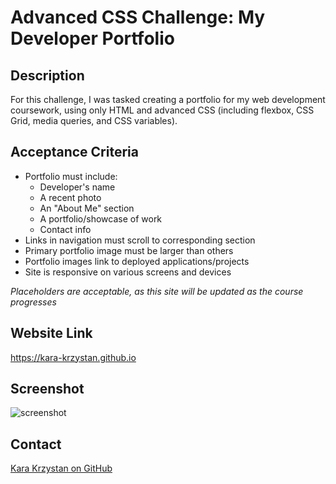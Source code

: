 # Advanced CSS Challenge: My Developer Portfolio

## Description

For this challenge, I was tasked creating a portfolio for my web development coursework, using only HTML and advanced CSS (including flexbox, CSS Grid, media queries, and CSS variables).

## Acceptance Criteria

* Portfolio must include:
    * Developer's name
    * A recent photo
    * An "About Me" section
    * A portfolio/showcase of work
    * Contact info
* Links in navigation must scroll to corresponding section
* Primary portfolio image must be larger than others
* Portfolio images link to deployed applications/projects
* Site is responsive on various screens and devices

*Placeholders are acceptable, as this site will be updated as the course progresses*

## Website Link

https://kara-krzystan.github.io

## Screenshot

![screenshot](https://github.com/kara-krzystan/kara-krzystan.github.io/blob/master/assets/images/Screenshot_portfolio.png)

## Contact
[Kara Krzystan on GitHub](http://github.com/kara-krzystan)
